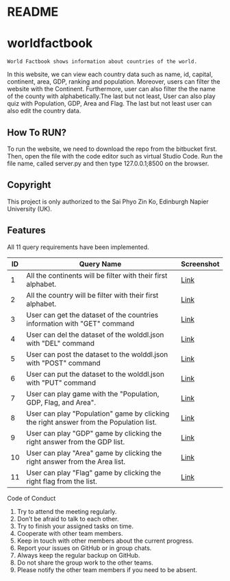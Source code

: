 # README

# worldfactbook

    World Factbook shows information about countries of the world.

In this website, we can view each country data such as name, id, capital, continent, area, GDP, ranking and population.
Moreover, users can filter the website with the Continent. Furthermore, user can also filter the the name of the county with alphabetically.The last but not least,
User can also play quiz with Population, GDP, Area and Flag. The last but not least user can also edit the country data.

## How To RUN?

To run the website, we need to download the repo from the bitbucket first. Then, open the file with the code editor such as virtual Studio Code.
Run the file name, called server.py and then type 127.0.0.1;8500 on the browser.

## Copyright

This project is only authorized to the Sai Phyo Zin Ko, Edinburgh Napier University (UK).

## Features

All 11 query requirements have been implemented.

| ID  | Query Name                                                                             | Screenshot                              |
| --- | -------------------------------------------------------------------------------------- | --------------------------------------- |
| 1   | All the continents will be filter with their first alphabet.                           | [Link](./images/continentsorting.PNG)   |
| 2   | All the country will be filter with their first alphabet.                              | [Link](./images/countrynamesorting.PNG) |
| 3   | User can get the dataset of the countries information with "GET" command               | [Link](./images/editdateget.PNG)        |
| 4   | User can del the dataset of the wolddl.json with "DEL" command                         | [Link](./images/del.PNG)                |
| 5   | User can post the dataset to the wolddl.json with "POST" command                       | [Link](./images/post.PNG)               |
| 6   | User can put the dataset to the wolddl.json with "PUT" command                         | [Link](./images/putdata.PNG)            |
| 7   | User can play game with the "Population, GDP, Flag, and Area".                         | [Link](./images/playgame.PNG)           |
| 8   | User can play "Population" game by clicking the right answer from the Population list. | [Link](./images/popquiz.PNG)            |
| 9   | User can play "GDP" game by clicking the right answer from the GDP list.               | [Link](./images/gdpquiz.PNG)            |
| 10  | User can play "Area" game by clicking the right answer from the Area list.             | [Link](./images/randomcountryquiz.PNG)  |
| 11  | User can play "Flag" game by clicking the right flag from the list.                    | [Link](./images/quizflag.PNG)           |

Code of Conduct

1. Try to attend the meeting regularly.
2. Don’t be afraid to talk to each other.
3. Try to finish your assigned tasks on time.
4. Cooperate with other team members.
5. Keep in touch with other members about the current progress.
6. Report your issues on GitHub or in group chats.
7. Always keep the regular backup on GitHub.
8. Do not share the group work to the other teams.
9. Please notify the other team members if you need to be absent.
